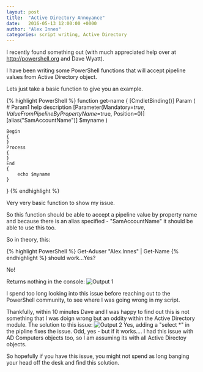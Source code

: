 ```yaml
---
layout: post
title:  "Active Directory Annoyance"
date:   2016-05-13 12:00:00 +0000
author: "Alex Innes"
categories: script writing, Active Directory
---
```

I recently found something out (with much appreciated help over at http://powershell.org and Dave Wyatt).

I have been writing some PowerShell functions that will accept pipeline values from Active Directory object.
<!--more-->
Lets just take a basic function to give you an example.

{% highlight PowerShell %}
function get-name
{
    [CmdletBinding()]
    Param
    (
        # Param1 help description
        [Parameter(Mandatory=$true,
                   ValueFromPipelineByPropertyName=$true,
                   Position=0)]
        [alias("SamAccountName")]
        $myname
    )

    Begin
    {
    }
    Process
    {
    }
    End
    {
        echo $myname
    }
}
{% endhighlight %}

Very very basic function to show my issue.

So this function should be able to accept a pipeline value by property name and because there is an alias specified - "SamAccountName" it should be able to use this too.

So in theory, this:

{% highlight PowerShell %}
Get-Aduser "Alex.Innes" | Get-Name
{% endhighlight %}
should work...Yes?

No!

Returns nothing in the console:
![Output 1](\Active_Directory_Annoyance\Output1.PNG)

I spend too long looking into this issue before reaching out to the PowerShell community, to see where I was going wrong in my script.

Thankfully, within 10 minutes Dave and I was happy to find out this is not something that I was doign wrong but an oddity within the Active Directory module.
The solution to this issue:
![Output 2](\Active_Directory_Annoyance\Output2.PNG)
Yes, adding a "select *" in the pipline fixes the issue. Odd, yes - but if it works....
I had this issue with AD Computers objects too, so I am assuming its with all Active Directoy objects.

So hopefully if you have this issue, you might not spend as long banging your head off the desk and find this solution.





